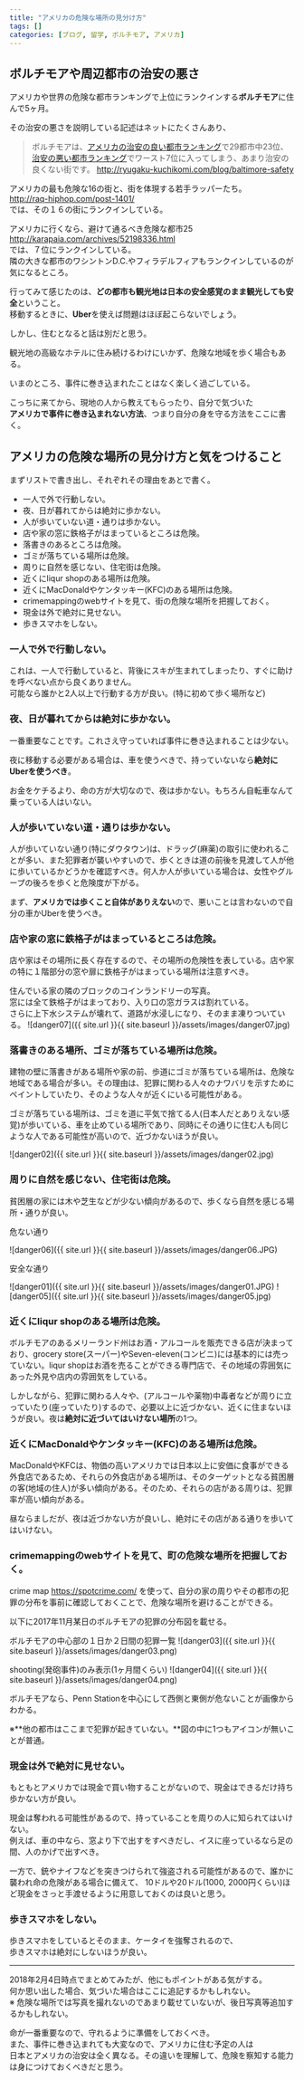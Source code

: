 ```yaml
---
title: "アメリカの危険な場所の見分け方"
tags: []
categories: [ブログ, 留学, ボルチモア, アメリカ]
---
```


## ボルチモアや周辺都市の治安の悪さ

アメリカや世界の危険な都市ランキングで上位にランクインする**ボルチモア**に住んで5ヶ月。  

その治安の悪さを説明している記述はネットにたくさんあり、  

> ボルチモアは、[アメリカの治安の良い都市ランキング](http://ryugaku-kuchikomi.com/blog/safe-us-city-ranking)で29都市中23位、[治安の悪い都市ランキング](http://ryugaku-kuchikomi.com/blog/dangerous-city-ranking)でワースト7位に入ってしまう、あまり治安の良くない街です。
<http://ryugaku-kuchikomi.com/blog/baltimore-safety>  


アメリカの最も危険な16の街と、街を体現する若手ラッパーたち。  
<http://raq-hiphop.com/post-1401/>  
では、その１６の街にランクインしている。  


アメリカに行くなら、避けて通るべき危険な都市25  
<http://karapaia.com/archives/52198336.html>  
では、７位にランクインしている。  
隣の大きな都市のワシントンD.C.やフィラデルフィアもランクインしているのが気になるところ。  


行ってみて感じたのは、**どの都市も観光地は日本の安全感覚のまま観光しても安全**ということ。  
移動するときに、**Uber**を使えば問題はほぼ起こらないでしょう。

しかし、住むとなると話は別だと思う。  

観光地の高級なホテルに住み続けるわけにいかず、危険な地域を歩く場合もある。  



いまのところ、事件に巻き込まれたことはなく楽しく過ごしている。  

こっちに来てから、現地の人から教えてもらったり、自分で気づいた  
**アメリカで事件に巻き込まれない方法**、つまり自分の身を守る方法をここに書く。  

## アメリカの危険な場所の見分け方と気をつけること

まずリストで書き出し、それぞれその理由をあとで書く。  

- 一人で外で行動しない。
- 夜、日が暮れてからは絶対に歩かない。
- 人が歩いていない道・通りは歩かない。
- 店や家の窓に鉄格子がはまっているところは危険。
- 落書きのあるところは危険。
- ゴミが落ちている場所は危険。
- 周りに自然を感じない、住宅街は危険。
- 近くにliqur shopのある場所は危険。
- 近くにMacDonaldやケンタッキー(KFC)のある場所は危険。
- crimemappingのwebサイトを見て、街の危険な場所を把握しておく。
- 現金は外で絶対に見せない。
- 歩きスマホをしない。


### 一人で外で行動しない。

これは、一人で行動していると、背後にスキが生まれてしまったり、すぐに助けを呼べない点から良くありません。  
可能なら誰かと2人以上で行動する方が良い。(特に初めて歩く場所など)  

### 夜、日が暮れてからは絶対に歩かない。

一番重要なことです。これさえ守っていれば事件に巻き込まれることは少ない。  

夜に移動する必要がある場合は、車を使うべきで、持っていないなら**絶対にUberを使うべき**。  

お金をケチるより、命の方が大切なので、夜は歩かない。もちろん自転車なんて乗っている人はいない。  

### 人が歩いていない道・通りは歩かない。

人が歩いていない通り(特にダウタウン)は、ドラッグ(麻薬)の取引に使われることが多い、また犯罪者が襲いやすいので、歩くときは道の前後を見渡して人が他に歩いているかどうかを確認すべき。何人か人が歩いている場合は、女性やグループの後ろを歩くと危険度が下がる。  

まず、**アメリカでは歩くこと自体がありえない**ので、悪いことは言わないので自分の車かUberを使うべき。

### 店や家の窓に鉄格子がはまっているところは危険。

店や家はその場所に長く存在するので、その場所の危険性を表している。店や家の特に１階部分の窓や扉に鉄格子がはまっている場所は注意すべき。

住んでいる家の隣のブロックのコインランドリーの写真。  
窓には全て鉄格子がはまっており、入り口の窓ガラスは割れている。  
さらに上下水システムが壊れて、道路が水浸しになり、そのまま凍りついている。
![danger07]({{ site.url }}{{ site.baseurl }}/assets/images/danger07.jpg)

### 落書きのある場所、ゴミが落ちている場所は危険。

建物の壁に落書きがある場所や家の前、歩道にゴミが落ちている場所は、危険な地域である場合が多い。その理由は、犯罪に関わる人々のナワバリを示すためにペイントしていたり、そのような人々が近くにいる可能性がある。  

ゴミが落ちている場所は、ゴミを道に平気で捨てる人(日本人だとありえない感覚)が歩いている、車を止めている場所であり、同時にその通りに住む人も同じような人である可能性が高いので、近づかないほうが良い。  

![danger02]({{ site.url }}{{ site.baseurl }}/assets/images/danger02.jpg)

### 周りに自然を感じない、住宅街は危険。
貧困層の家には木や芝生などが少ない傾向があるので、歩くなら自然を感じる場所・通りが良い。

危ない通り

![danger06]({{ site.url }}{{ site.baseurl }}/assets/images/danger06.JPG)

安全な通り

![danger01]({{ site.url }}{{ site.baseurl }}/assets/images/danger01.JPG)
![danger05]({{ site.url }}{{ site.baseurl }}/assets/images/danger05.jpg)

### 近くにliqur shopのある場所は危険。

ボルチモアのあるメリーランド州はお酒・アルコールを販売できる店が決まっており、grocery store(スーパー)やSeven-eleven(コンビニ)には基本的には売っていない。liqur shopはお酒を売ることができる専門店で、その地域の雰囲気にあった外見や店内の雰囲気をしている。  

しかしながら、犯罪に関わる人々や、(アルコールや薬物)中毒者などが周りに立っていたり(座っていたり)するので、必要以上に近づかない、近くに住まないほうが良い。夜は**絶対に近づいてはいけない場所**の1つ。  

### 近くにMacDonaldやケンタッキー(KFC)のある場所は危険。

MacDonaldやKFCは、物価の高いアメリカでは日本以上に安価に食事ができる外食店であるため、それらの外食店がある場所は、そのターゲットとなる貧困層の客(地域の住人)が多い傾向がある。そのため、それらの店がある周りは、犯罪率が高い傾向がある。  

昼ならましだが、夜は近づかない方が良いし、絶対にその店がある通りを歩いてはいけない。  

### crimemappingのwebサイトを見て、町の危険な場所を把握しておく。

crime map
<https://spotcrime.com/>
を使って、自分の家の周りやその都市の犯罪の分布を事前に確認しておくことで、危険な場所を避けることができる。  

以下に2017年11月某日のボルチモアの犯罪の分布図を載せる。  

ボルチモアの中心部の１日か２日間の犯罪一覧
![danger03]({{ site.url }}{{ site.baseurl }}/assets/images/danger03.png)

shooting(発砲事件)のみ表示(1ヶ月間くらい)
![danger04]({{ site.url }}{{ site.baseurl }}/assets/images/danger04.png)


ボルチモアなら、Penn Stationを中心にして西側と東側が危ないことが画像からわかる。  

※**他の都市はここまで犯罪が起きていない。**図の中に1つもアイコンが無いことが普通。


### 現金は外で絶対に見せない。

もともとアメリカでは現金で買い物することがないので、現金はできるだけ持ち歩かない方が良い。  

現金は奪われる可能性があるので、持っていることを周りの人に知られてはいけない。  
例えば、車の中なら、窓より下で出すをすべきだし、イスに座っているなら足の間、人のかげで出すべき。  

一方で、銃やナイフなどを突きつけられて強盗される可能性があるので、誰かに襲われ命の危険がある場合に備えて、
10ドルや20ドル(1000, 2000円くらい)ほど現金をさっと手渡せるように用意しておくのは良いと思う。  

### 歩きスマホをしない。

歩きスマホをしているとそのまま、ケータイを強奪されるので、  
歩きスマホは絶対にしないほうが良い。  


---

2018年2月4日時点でまとめてみたが、他にもポイントがある気がする。  
何か思い出した場合、気づいた場合はここに追記するかもしれない。  
※  危険な場所では写真を撮れないのであまり載せていないが、後日写真等追加するかもしれない。  


命が一番重要なので、守れるように準備をしておくべき。  
また、事件に巻き込まれても大変なので、アメリカに住む予定の人は  
日本とアメリカの治安は全く異なる。その違いを理解して、危険を察知する能力は身につけておくべきだと思う。  



